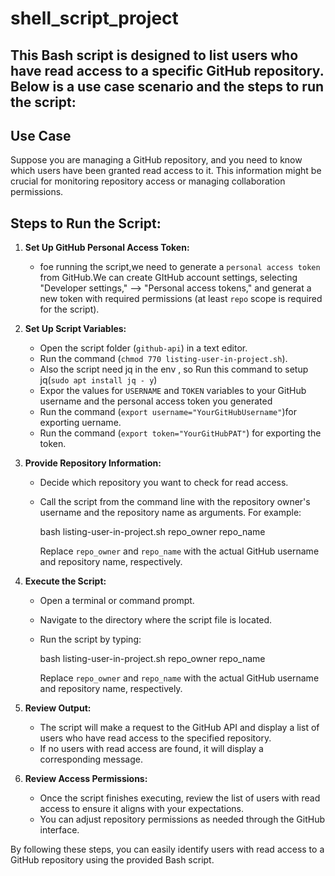 #  shell_script_project
 
## This Bash script is designed to list users who have read access to a specific GitHub repository. Below is a use case scenario and the steps to run the script:

## Use Case

Suppose you are managing a GitHub repository, and you need to know which users have been granted read access to it. This information might be crucial for monitoring repository access or managing collaboration permissions.

## Steps to Run the Script:

1. **Set Up GitHub Personal Access Token:**
   - foe running the script,we need to generate a `personal access token` from GitHub.We can create GItHub account settings, selecting "Developer settings," --> "Personal access tokens," and generat a new token with required permissions (at least `repo` scope is required for the script).
 
2. **Set Up Script Variables:**
   - Open the script folder (`github-api`) in a text editor.
   - Run the command  (`chmod 770 listing-user-in-project.sh`).
   - Also the script need  jq  in the env , so Run this command to setup jq(`sudo apt install jq - y`) 
   - Expor the values for `USERNAME` and `TOKEN` variables to your GitHub username and the personal access token you generated 
   - Run the command (`export username="YourGitHubUsername"`)for exporting uername.
   - Run the command (`export token="YourGitHubPAT"`) for exporting the token.
 
3. **Provide Repository Information:**
   - Decide which repository you want to check for read access.
   - Call the script from the command line with the repository owner's username and the repository name as arguments. For example:
 
     bash listing-user-in-project.sh repo_owner repo_name
 
     Replace `repo_owner` and `repo_name` with the actual GitHub username and repository name, respectively.

4. **Execute the Script:**
   - Open a terminal or command prompt.
   - Navigate to the directory where the script file is located.
   - Run the script by typing:
 
     bash listing-user-in-project.sh repo_owner repo_name
 
     Replace `repo_owner` and `repo_name` with the actual GitHub username and repository name, respectively.
 
5. **Review Output:**
   - The script will make a request to the GitHub API and display a list of users who have read access to the specified repository.
   - If no users with read access are found, it will display a corresponding message.

6. **Review Access Permissions:**
   - Once the script finishes executing, review the list of users with read access to ensure it aligns with your expectations.
   - You can adjust repository permissions as needed through the GitHub interface.

By following these steps, you can easily identify users with read access to a GitHub repository using the provided Bash script.
